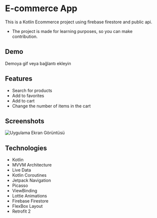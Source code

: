 # E-commerce App 

This is a Kotlin Ecommerce project using firebase firestore and public api.

- The project is made for learning purposes, so you can make contribution.

## Demo

Demoya gif veya bağlantı ekleyin

## Features

- Search for products
- Add to favorites
- Add to cart
- Change the number of items in the cart

## Screenshots

![Uygulama Ekran Görüntüsü]()


## Technologies

- Kotlin
- MVVM Architecture
- Live Data
- Kotlin Coroutines
- Jetpack Navigation
- Picasso
- ViewBinding
- Lottie Animations
- Firebase Firestore
- FlexBox Layout
- Retrofit 2
  
